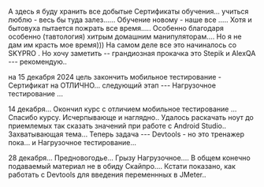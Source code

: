  А здесь я буду хранить все добытые Сертификаты обучения... учиться люблю - весь бы туда залез......
Обучение новому - наше все ..... Хотя и бытовуха пытается пожрать все время.....
Особенно благодаря особенно (тавтология) хитрым домашним манипуляторам.... Но я не дам им красть мое время)))
На самом деле все это начиналось со SKYPRO .  Но хочу заметить -- грандиозная прокачка это Stepik и AlexQA --- рекомендую..

на 15 декабря 2024  цель закончить мобильное тестирование - Сертификат на ОТЛИЧНО... 
следующий этап --- Нагрузочное тестирование ... 

14 декабря... Окончил курс с отличием мобильное тестирование ... Спасибо курсу. Исчерпывающе и наглядно.. Удалось раскачать ноут до приемлемых так сказать значений 
при работе с Android Studio.. Захватывающая тема... Теперь задача --- Devtools - но это тренажер пока... и Нагрузочное тестирование...

28 декабря... Предновогодье... Грызу Нагрузочное.... В общем конечно подаваемый материал не в обиду Скайпро.... Кстати показано, как работать с Devtools для введения переменнных в JMeter.. 
